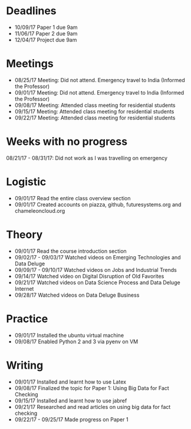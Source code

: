 
# Deadlines

* 10/09/17 Paper 1 due 9am
* 11/06/17 Paper 2 due 9am
* 12/04/17 Project due 9am

# Meetings

* 08/25/17 Meeting: Did not attend. Emergency travel to India (Informed the Professor)
* 09/01/17 Meeting: Did not attend. Emergency travel to India (Informed the Professor)
* 09/08/17 Meeting: Attended class meeting for residential students
* 09/15/17 Meeting: Attended class meeting for residential students
* 09/22/17 Meeting: Attended class meeting for residential students

# Weeks with no progress
08/21/17 - 08/31/17: Did not work as I was travelling on emergency

# Logistic

* 09/01/17 Read the entire class overview section
* 09/01/17 Created accounts on piazza, github, futuresystems.org and chameleoncloud.org

# Theory

* 09/01/17 Read the course introduction section
* 09/02/17 - 09/03/17 Watched videos on Emerging Technologies and Data Deluge
* 09/09/17 - 09/10/17 Watched videos on Jobs and Industrial Trends
* 09/14/17 Watched video on Digital Disruption of Old Favorites
* 09/21/17 Watched videos on Data Science Process and Data Deluge Internet
* 09/28/17 Watched videos on Data Deluge Business

# Practice

* 09/01/17 Installed the ubuntu virtual machine
* 09/08/17 Enabled Python 2 and 3 via pyenv on VM

# Writing

* 09/01/17 Installed and learnt how to use Latex
* 09/08/17 Finalized the topic for Paper 1: Using Big Data for Fact Checking
* 09/15/17 Installed and learnt how to use jabref
* 09/21/17 Researched and read articles on using big data for fact checking
* 09/22/17 - 09/25/17 Made progress on Paper 1
